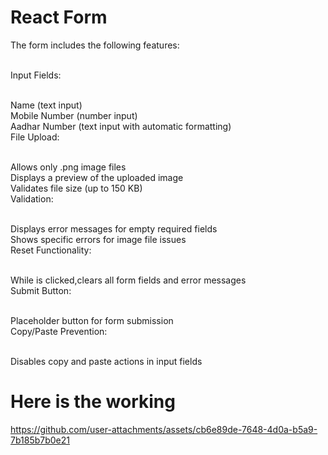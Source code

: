 # React Form
The form includes the following features:<br><br>

Input Fields:<br><br>

Name (text input)<br>
Mobile Number (number input)<br>
Aadhar Number (text input with automatic formatting)<br>
File Upload:<br><br>

Allows only .png image files<br>
Displays a preview of the uploaded image<br>
Validates file size (up to 150 KB)<br>
Validation:<br><br>

Displays error messages for empty required fields<br>
Shows specific errors for image file issues<br>
Reset Functionality:<br><br>

While is clicked,clears all form fields and error messages<br>
Submit Button:<br><br>

Placeholder button for form submission<br>
Copy/Paste Prevention:<br><br>

Disables copy and paste actions in input fields

# Here is the working

https://github.com/user-attachments/assets/cb6e89de-7648-4d0a-b5a9-7b185b7b0e21



